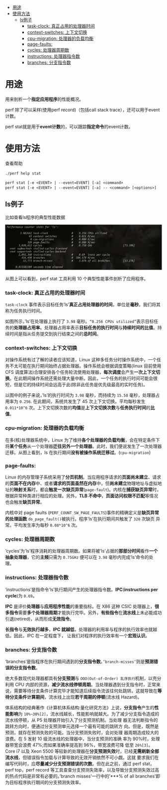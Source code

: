
<!-- @import "[TOC]" {cmd="toc" depthFrom=1 depthTo=6 orderedList=false} -->

<!-- code_chunk_output -->

- [用途](#用途)
- [使用方法](#使用方法)
  - [ls例子](#ls例子)
    - [task-clock: 真正占用的处理器时间](#task-clock-真正占用的处理器时间)
    - [context-switches: 上下文切换](#context-switches-上下文切换)
    - [cpu-migration: 处理器的负载均衡](#cpu-migration-处理器的负载均衡)
    - [page-faults:](#page-faults)
    - [cycles: 处理器周期数](#cycles-处理器周期数)
    - [instructions: 处理器指令数](#instructions-处理器指令数)
    - [branches: 分支指令数](#branches-分支指令数)

<!-- /code_chunk_output -->

# 用途

用来剖析一个**指定应用程序**的性能概况。

perf 除了可以采样(使用perf record)（包括call stack trace），还可以用于event计数。

perf stat就是用于**event计数**的，可以跟踪**指定命令**的event计数。

# 使用方法

查看帮助

```
./perf help stat
```


```
perf stat [-e <EVENT> | --event=EVENT] [-a] <command>
perf stat [-e <EVENT> | --event=EVENT] [-a] -- <command> [<options>]
```

## ls例子

比如查看ls程序的典型性能数据

![2020-07-20-14-26-07.png](./images/2020-07-20-14-26-07.png)

从图上可以看到，perf stat 工具利用 10 个典型性能事件剖析了应用程序。

### task-clock: 真正占用的处理器时间

`task‐clock` 事件表示目标任务’ls’**真正占用处理器的时间**，单位是**毫秒**。我们将其称为任务执行时间。

如图所示，’ls’在处理器上执行了 `3.98` 毫秒。`“0.256 CPUs utilized”`表示目标任务的**处理器占用率**。处理器占用率表示**目标任务的执行时间**与**持续时间的比值**。持续时间是指从任务提交到执行结束之间的**总时间**。

### context-switches: 上下文切换

对操作系统有过了解的读者应该知道，Linux 这种多任务分时操作系统中，一个任务不太可能在执行期间始终占据处理器。操作系统会根据调度策略(linux 目前使用 CFS 调度算法)合理安排各个任务轮流使用处理器，**每次调度**会产生**一次上下文切换**。在此期间操作系统还需处理大量中断。因此，一个任务的执行时间可能会很短，但是它的持续时间会远高于此(除非此任务是优先级最高的实时任务)。 

以图中的例子来说，’ls’的执行时间为 `3.98` 毫秒，而持续为 `15.58` 毫秒，处理器占用率为 `0.256`. 在此期间，系统共发生了 45 次上下文切换。平均每秒发生 `0.011*10^6` 次。上下文切换次数的**均值**是**上下文切换次数**与**任务执行时间**的**比值**。

### cpu-migration: 处理器的负载均衡

在多(核)处理器系统中，Linux 为了维持**各个处理器的负载均衡**，会在特定条件下将**某个任务**从一个处理器**迁往另外一个处理器**。此时，我们便说发生了一次处理器迁移。从图上看到，ls 在执行期间**没有被操作系统迁移过**。(`cpu-migration`)

### page-faults: 

Linux 的内存管理子系统采用了**分页机制**。当应用程序请求的**页面尚未建立**、请求的**页面不在内存**中、或者**请求的页面虽然在内存**中，但**尚未建立**物理地址与虚拟地址的**映射关系**时，都会**触发一次缺页异常**(`page‐fault`)。内核在**捕获缺页异常**时，根据异常种类进行相应的处理。另外，**TLB 不命中**，**页面访问权限不匹配**等情况也会触发**缺页异常**。

内核中对 page faults (`PERF_COUNT_SW_PAGE_FAULTS`)事件的精确定义是**缺页异常的处理函数** `do_page_fault()`被执行。程序’ls’在执行期间共触发了 `320` 次缺页 异常。平均发生率为每秒 `0.08*10^6` 次。

### cycles: 处理器周期数

‘cycles’为’ls’程序消耗的处理器周期数。如果将被’ls’占据的**那部分时间**看作**一个抽象处理器**，它的**主频**只需为 `0.75GHz` 便可以在 `3.98` 毫秒内完成’ls’命令的处理。

### instructions: 处理器指令数

‘instructions’是指命令’ls’执行期间产生的处理器指令数。**IPC**(**instructions per cycle**)为 `0.69`。

**IPC** 是评价**处理器**与**应用程序性能**的重要指标。在 X86 这种 CSIC 处理器上，**很多指令**需要**多个处理器周期**才能执行完毕。另外，**有些指令**在**流水线**上未必能成功引退(retired)，从而形成**无效指令**。

**长指令**与**无效执行越多**，**IPC 就越低**，处理器的利用率与程序的执行效率也就越低。因此，IPC 在一定程度下， 让我们对程序的执行效率有一个**宏观认识**。

### branches: 分支指令数

‘branches’是指程序在执行期间遇到的**分支指令数**。`’branch‐misses’`则是**预测错误的分支指令数**。

绝大多数现代处理器都具有**分支预测**与 `OOO(Out‐of‐Order) 乱序执行`机制，以充分利用 CPU 内部的资源，**减少流水线停顿周期**。当处理器遇到分支指令时，正常来说，需要等待分支条件计算完毕才能知道后续指令流该往何处跳转。这就导致在**等待分支条件计算期间**，流水线上出现**若干周期的停顿**(流水线 Hazard)。

体系结构的经典著作《计算机体系结构:量化研究方法》上说，**分支指令**产生的**性能影响**为 `10%~30%[2]`，流水线越长，性能影响就越大。为了减少分支指令造成的流水线停顿，从 P5 处理器开始引入了分支预测机制。当处理 器无法判断指令的跳转方向时，便通过分支预测单元选择一个最有可能的跳转方 向。但是，既然是预测，就存在预测失败的可能。当分支预测失败时，会对处理 器周期造成较大的浪费。在 5 发射 10 级流水线的处理器中，当分支预测的准确 率为 90%时，处理器带宽会浪费 47%;而如果准确率提高到 96%，带宽浪费可降 低至 `26%[3]`。Core i7 以及 Xeon 5500 等较新的处理器在**分支预测失效**时，已经**无需刷新全部流水线**，但错误指令加载与计算导致的无效开销依然不可小觑。这就 要求我们在编写代码时，应**尽量减少分支预测错误的次数**。但在此之前，通过 perf stat，perf top，perf record 等工具查查分支预测失效率，以及导致分支预测失效过高的热点代码是非常有必要的。’branch misses’一行中的’***% of all branches’即为目标程序执行期间的分支预测失效率。